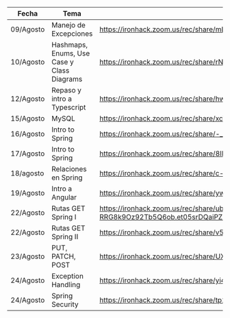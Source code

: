 | Fecha     | Tema                                       | Enlace                                                       |
| --------- | ------------------------------------------ | ------------------------------------------------------------ |
| 09/Agosto | Manejo de Excepciones                      | https://ironhack.zoom.us/rec/share/mLUthpDvn7jpPrHXi-hKppJTbeYCOAN-IQvILwBbEpn8YwsXnP8KuQOr7yYQA9QQ.BFYGlPYZ1bGSX3Jz |
| 10/Agosto | Hashmaps, Enums, Use Case y Class Diagrams | https://ironhack.zoom.us/rec/share/rNEzW_Xm3CirzRyG9isW1k-Jaqq41EHG0ZRdtAzp3ttY87ZrYUAy6XaxuStHNFwv.qQZL4TpeGpLV6U9V |
| 12/Agosto | Repaso y intro a Typescript                | https://ironhack.zoom.us/rec/share/hwwwVRxf2Yt9AOwbPBRJGAjTTOnruzfoGuTEXBqcF07ffKd24bvQdUNtmP9RgOxe.NHnOVASdK7QUiMlQ |
| 15/Agosto | MySQL                                      | https://ironhack.zoom.us/rec/share/xcWac4-CdjwpfsD_qF0xFhgTLpKWyjeT6vBV0igVct95YqUF5o4R71uKGDJOM4-6.DyIfzyhSLZw7n-JE |
| 16/Agosto | Intro to Spring                            | https://ironhack.zoom.us/rec/share/-_eJc5CCsaOh5pfQpGfogOhlAd5VkXVCYva-nuiAtpDlsHReNQwHszT588v-2zjR.hWH85gmec5VPSv60 |
| 17/Agosto | Intro to Spring                            | https://ironhack.zoom.us/rec/share/8IMN2j8R1mp2j8eXsPXdxDWrIoNiQ-zJWJ1grw0Rbxnkkv4YOfdrcguWIbHHAV6z.t3Z7OfK7a7_mtbOl |
| 18/agosto | Relaciones en Spring                       | https://ironhack.zoom.us/rec/share/c-R-jndAbUXuqsWsu73G0HzJTX1tu7N8YaXbabVLhjBSbBQJ3li89_HCZQRWsjrU.pXx8tsYdMO3Uxw3k |
| 19/Agosto | Intro a Angular                            | https://ironhack.zoom.us/rec/share/ywArRUqOChZEfCPYa9rDAvJLTNppfTvJebd4nsSj9By-uhpGLYg69tqgN6FtTkv2.rv4vf44RDPPNF8SJ |
| 22/Agosto | Rutas GET Spring I                         | https://ironhack.zoom.us/rec/share/ubJuoKO9ZAz_DLcBTYe8KC7Su4s2mhklbshbNCwaxweGOu-RRG8k9Oz92Tb5Q6ob.et05srDQaiPZuTVM |
| 22/Agosto | Rutas GET Spring II                        | https://ironhack.zoom.us/rec/share/v5WzQsB9hu6pbk-vzs1EGmYrrhV07iPiMMkZIvElYv2G6S9QYgrwYY3M5pSVYoHp.lh3L1SDuoHh_QIeM |
| 23/Agosto | PUT, PATCH, POST                           | https://ironhack.zoom.us/rec/share/UXxaZbEpmqx2tmFTGHtnQGBOPhPupVzlr2gPAUaZp6f7g14P4RNY48atKVFpLz1y._Bhk1DhZ1u_Orde8 |
| 24/Agosto | Exception Handling                         | https://ironhack.zoom.us/rec/share/yi4yMg7bE5qqmYp0tWgJJMIInbqc-l6G1MP5Ow05kWVaHrSL06av0MYYTJpaz9-p.Bc5vxnIQ68QSpTZ5 |
| 24/Agosto | Spring Security                            | https://ironhack.zoom.us/rec/share/tp2yNqhXcgjjswG_2ZT7P57lyGCl0RkkxXdYUHWesAFF9uSNWtRsfncT3rOREsLd.BKv-e98cys0EuJ3A |

​	